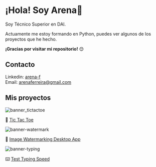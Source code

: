 
# ¡Hola! Soy Arena👋

Soy Técnico Superior en DAI. 

Actuamente me estoy formando en Python, puedes ver algunos de los proyectos que he hecho.

**¡Gracias por visitar mi repositorio!** :blush:

## Contacto
Linkedin: <a href="https://www.linkedin.com/in/arena-f/">arena-f</a>
<br>
Email: <a href="arenaferreira@gmail.com">arenaferreira@gmail.com</a>
## Mis proyectos

![banner_tictactoe](https://github.com/arenaf/arenaf/assets/169451601/be113e86-d2af-4ca6-9e31-4de0ea3caf18)

:jigsaw: <a href="https://github.com/arenaf/tic-tac-toe"> Tic Tac Toe </a>


![banner-watermark](https://github.com/arenaf/arenaf/assets/169451601/f7a4bfaa-c321-459f-acb8-5fa9e6466480)

:art: <a href="https://github.com/arenaf/image-watermarking-desktop-app">Image Watermarking Desktop App </a>


![banner-typing](https://github.com/arenaf/arenaf/assets/169451601/2782abaf-d135-4934-97e9-3884a6746749)

:keyboard: <a href="https://github.com/arenaf/test-typing-speed">Test Typing Speed </a>


<!--
**arenaf/arenaf** is a ✨ _special_ ✨ repository because its `README.md` (this file) appears on your GitHub profile.

Here are some ideas to get you started:

- 🔭 I’m currently working on ...
- 🌱 I’m currently learning ...
- 👯 I’m looking to collaborate on ...
- 🤔 I’m looking for help with ...
- 💬 Ask me about ...
- 📫 How to reach me: ...
- 😄 Pronouns: ...
- ⚡ Fun fact: ...
-->
